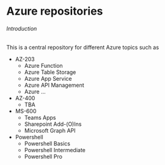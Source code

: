 # Azure repositories

###### Introduction
This is a central repository for different Azure topics such as
- AZ-203
  - Azure Function
  - Azure Table Storage
  - Azure App Service
  - Azure API Management
  - Azure ...
- AZ-400
  - TBA
- MS-600
  - Teams Apps
  - Sharepoint Add-(O)Ins
  - Microsoft Graph API
- Powershell
  - Powershell Basics
  - Powershell Intermediate
  - Powershell Pro
